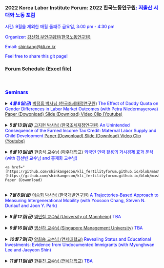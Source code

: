 ### 2022 Korea Labor Institute Forum: 2022 <font color="blue"><a href="https://www.kli.re.kr/kli/index.do" target="_blank">한국노동연구원</a>:   저출산 시대와 노동 포럼
시간: 9월을 제외한 매월 둘째주 금요일, 3:00 pm - 4:30 pm

Organizer: <font color="blue"><a href="https://shinkangecon.github.io" target="_blank">강신혁 부연구위원(한국노동연구원)</a>

Email: shinkang@kli.re.kr

Feel free to share this git page!

### [Forum Schedule (Excel file)](Forum_Schedule.xlsx)

<br>

### Seminars
<details>
  <summary markdown="span"><b><i>4월 8일(금)</i></b></font> <font color="blue"><a href="https://sites.google.com/view/cheonghumpark/" target="_blank"> 박정흠 박사님 (한국조세재정연구원)</a>
    The Effect of Daddy Quota on Gender Differences in Labor Market Outcomes (with Petra Niedermayerova) </font></a>
  <a href="https://github.com/shinkangecon/kli_fertilityforum.github.io/blob/master/Park_Niedermayerova.pdf"> Paper (Dowonload) <a href="https://github.com/shinkangecon/kli_fertilityforum.github.io/blob/master/%EC%A0%80%EC%B6%9C%EC%82%B0%20%ED%8F%AC%EB%9F%BC_%EB%B0%95%EC%A0%95%ED%9D%A0%20%EB%B0%95%EC%82%AC%EB%8B%98%20%EB%B0%9C%ED%91%9C%20%EC%8A%AC%EB%9D%BC%EC%9D%B4%EB%93%9C.pdf"> Slide (Download) <a href="https://youtu.be/JAk2Id_1MpY"> Video Clip (Youtube) </font></a> 
  </summary>
      
  | **Abstract**          |
  |:---------------------------|
  | This paper studies the impact of a father-specific parental leave policy on labor market outcomes. In 2006, Quebec reformed their parental leave policy to include up to three weeks of paid paternity leave that is not transferable to the mother. Using a state-level difference-in-difference approach, we find that the so-called daddy quota increased the probability of employment for women and decreased the wage of younger men. In a theoretical framework, we show that policy-driven changes in gender norms are consistent with our findings. The results suggest that daddy quota promoted equal opportunities for women in the labor market.
  
 </details>
<br>
  
 <details>
  <summary markdown="span"><b><i>5월 13일(금)</i></b></font> <font color="blue"><a href="https://sites.google.com/view/ko-jeehyun" target="_blank"> 고지현 박사님 (한국조세재정연구원)</a>
   An Unintended Consequence of the Earned Income Tax Credit: Maternal Labor Supply and Child Development </font></a>
  <a href="https://github.com/shinkangecon/kli_fertilityforum.github.io/blob/master/Ko(2022).pdf"> Paper (Dowonload) <a href="https://github.com/shinkangecon/kli_fertilityforum.github.io/blob/master/Slide_Ko(2022).pdf"> Slide (Download) <a href="https://www.youtube.com/watch?v=Py1ETTVrZtk"> Video Clip (Youtube) </font></a>
  </summary>
  
  | **Abstract**          |
  |:---------------------------|
  | This paper examines the impact of the Earned Income Tax Credit (EITC) on the children of single mothers. While the EITC is typically thought to benefit low-income
children by increasing family income, it may also decrease caregiving inputs as a result of increased parental labor supply. Children of single mothers may be particularly sensitive to such decreases due to the lack of other parental support. Using a difference-in-differences (DID) approach to look at the impact of the 1993 EITC expansion, I find that EITC expansion reduces the combined math and reading test scores of children of single mothers by 13.61 percent of a standard deviation. The most important mechanism is reduced mother-child interactions due to the increased maternal labor supply. These results suggest that for the EITC to be an effective poverty reduction tool, it may need to be paired with other interventions such as child care.
  
 </details>
<br>
  
  

<details>
  <summary markdown="span"><b><i>6월 10일(금)</i></b></font> <font color="blue"><a href="http://econ.ajou.ac.kr/econ/professor/professor01.jsp?include=view&article_no=202110020&board_wrapper=%2Fecon%2Fprofessor%2Fprofessor01.jsp&pager.offset=0&board_no=402"> 한종석 교수님 (아주대학교)</a>
    외국인 인력 활용의 거시경제 효과 분석 (with 김선빈 교수님 and 홍재화 교수님)</font></a> 
    
    <a href="[https://github.com/shinkangecon/kli_fertilityforum.github.io/blob/master/Ko(2022).pdf](https://github.com/shinkangecon/kli_fertilityforum.github.io/blob/master/%EA%B9%80%EC%84%A0%EB%B9%88_%ED%95%9C%EC%A2%85%EC%84%9D_%ED%99%8D%EC%9E%AC%ED%99%94_%EC%99%B8%EA%B5%AD%EC%9D%B8%EC%9C%A0%EC%9E%85_220610.pdf)"> Paper (Dowonload)
    
  </summary>
      
  | **Abstract**          |
  |:---------------------------|
  | 본 논문은 이질적 경제주체 중첩세대 일반균형 모형을 이용해 인구구조 변화로 인한 거시경제변수들의 이행경로를 전망하고, 생산연령인구 감소에 대응하기 위해 외국인력을 유입시키면 거시경제변수들의 이행경로가 얼마나 개선되는지 정량적으로 분석한다. 외국인력 유입 모의실험은 임시 체류와 영구적 체류로 구분하고, 각 실험에서 유입되는 외국인력도 비숙련 노동과 숙련 노동으로 구분해 4가지 시나리오를 상정한다. 분석 결과, 임시 체류 외국인력이 유입되는 경우 부양률이 크게 개선되어 일인당 생산의 경로가 개선된다. 반면, 영주 외국인력이 유입되는 경우 부양률 개선이 거의 나타나지 않고, 외국인들의 숙련도에 따라 일인당 생산 경로가 달라진다. 영주 체류하는 비숙련 외국인이 유입되면 일인당 생산은 오히려 악화되지만 숙련 외국인이 유입되면 일인당 생산은 개선된다. 그러나 개선정도는 임시 체류하는 숙련 외국인을 받아들이는 경우보다 낮다.
  
 </details>
<br>

<details>
  <summary markdown="span"><b><i>7월 8일(금)</i></b></font> <font color="blue"><a href="https://econ-seunghee.github.io/"> 이승희 박사님 (한국개발연구원)</a>
    A Trajectories-Based Approach to Measuring Intergenerational Mobility (with Yoosoon Chang, Steven N. Durlauf and Joon Y. Park)</font></a> 
  </summary>
      
  </details>
<br>

<details>
  <summary markdown="span"><b><i>8월 12일(금)</i></b></font> <font color="blue"><a href="https://minchulyum.github.io/"> 염민철 교수님 (University of Mannheim)</a>
   TBA</font></a> 
  </summary>
      
  </details>
<br>

<details>
  <summary markdown="span"><b><i>9월 16일(금)</i></b></font> <font color="blue"><a href="https://sunhamyong.weebly.com/"> 명선하 교수님 (Singapore Management University)</a>
   TBA</font></a> 
  </summary>
      
  </details>
<br>

<details>
  <summary markdown="span"><b><i>10월 7일(금)</i></b></font> <font color="blue"><a href="https://sites.google.com/site/heeseungyang"> 양희승 교수님 (연세대학교)</a>
   Revealing Status and Educational Investments: Evidence from Undocumented Immigrants (with Myunghwan Lee and Jaeyeon Shin)</font></a> 
  </summary>
      
  </details>
<br>


<details>
  <summary markdown="span"><b><i>11월 11일(금)</i></b></font> <font color="blue"><a href="https://sites.google.com/site/youjinhahn"> 한유진 교수님 (연세대학교)</a>
   TBA</font></a> 
  </summary>
      
  </details>
<br>
    
